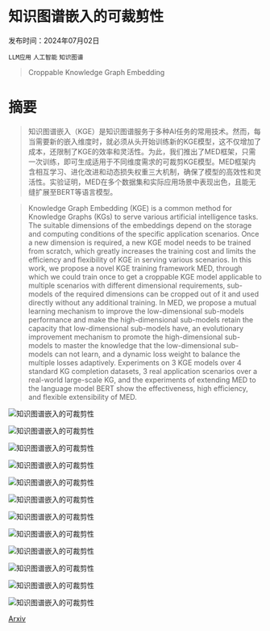 # 知识图谱嵌入的可裁剪性

发布时间：2024年07月02日

`LLM应用` `人工智能` `知识图谱`

> Croppable Knowledge Graph Embedding

# 摘要

> 知识图谱嵌入（KGE）是知识图谱服务于多种AI任务的常用技术。然而，每当需要新的嵌入维度时，就必须从头开始训练新的KGE模型，这不仅增加了成本，还限制了KGE的效率和灵活性。为此，我们推出了MED框架，只需一次训练，即可生成适用于不同维度需求的可裁剪KGE模型。MED框架内含相互学习、进化改进和动态损失权重三大机制，确保了模型的高效性和灵活性。实验证明，MED在多个数据集和实际应用场景中表现出色，且能无缝扩展至BERT等语言模型。

> Knowledge Graph Embedding (KGE) is a common method for Knowledge Graphs (KGs) to serve various artificial intelligence tasks. The suitable dimensions of the embeddings depend on the storage and computing conditions of the specific application scenarios. Once a new dimension is required, a new KGE model needs to be trained from scratch, which greatly increases the training cost and limits the efficiency and flexibility of KGE in serving various scenarios. In this work, we propose a novel KGE training framework MED, through which we could train once to get a croppable KGE model applicable to multiple scenarios with different dimensional requirements, sub-models of the required dimensions can be cropped out of it and used directly without any additional training. In MED, we propose a mutual learning mechanism to improve the low-dimensional sub-models performance and make the high-dimensional sub-models retain the capacity that low-dimensional sub-models have, an evolutionary improvement mechanism to promote the high-dimensional sub-models to master the knowledge that the low-dimensional sub-models can not learn, and a dynamic loss weight to balance the multiple losses adaptively. Experiments on 3 KGE models over 4 standard KG completion datasets, 3 real application scenarios over a real-world large-scale KG, and the experiments of extending MED to the language model BERT show the effectiveness, high efficiency, and flexible extensibility of MED.

![知识图谱嵌入的可裁剪性](../../../paper_images/2407.02779/intro_2.png)

![知识图谱嵌入的可裁剪性](../../../paper_images/2407.02779/model2_copy.png)

![知识图谱嵌入的可裁剪性](../../../paper_images/2407.02779/FB15K237_rotate_MRR_Hit10.png)

![知识图谱嵌入的可裁剪性](../../../paper_images/2407.02779/FB15K237_pairre_MRR_Hit10.png)

![知识图谱嵌入的可裁剪性](../../../paper_images/2407.02779/overlap_big_1.png)

![知识图谱嵌入的可裁剪性](../../../paper_images/2407.02779/visual.png)

![知识图谱嵌入的可裁剪性](../../../paper_images/2407.02779/WN18RR_transe_MRR_Hit10.png)

![知识图谱嵌入的可裁剪性](../../../paper_images/2407.02779/WN18RR_rotate_MRR_Hit10.png)

![知识图谱嵌入的可裁剪性](../../../paper_images/2407.02779/WN18RR_pairre_MRR_Hit10.png)

![知识图谱嵌入的可裁剪性](../../../paper_images/2407.02779/FB15K237_transe_MRR_Hit10.png)

![知识图谱嵌入的可裁剪性](../../../paper_images/2407.02779/FB15K237_rotate_MRR_Hit10.png)

![知识图谱嵌入的可裁剪性](../../../paper_images/2407.02779/FB15K237_pairre_MRR_Hit10.png)

[Arxiv](https://arxiv.org/abs/2407.02779)
